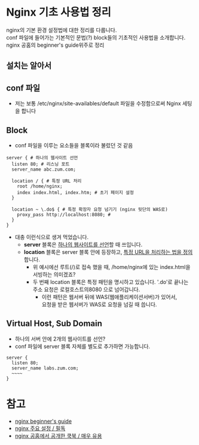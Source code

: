 # Nginx 기초 사용법 정리
nginx의 기본 환경 설정법에 대한 정리를 다룹니다.  
conf 파일에 들어가는 기본적인 문법(?) block들의 기초적인 사용법을 소개합니다.  
nginx 공홈의 beginner's guide위주로 정리  

## 설치는 알아서

## conf 파일
- 저는 보통 /etc/nginx/site-availables/default 파일을 수정함으로써 Nginx 세팅을 합니다

## Block
- conf 파일을 이루는 요소들을 블록이라 불렀던 것 같음
```
server { # 하나의 웹사이트 선언
  listen 80; # 리스닝 포트
  server_name abc.zum.com;
  
  location / { # 특정 URL 처리
    root /home/nginx; 
    index index.html, index.htm; # 초기 페이지 설정
  }
  
  location ~ \.do$ { # 특정 확장자 요청 넘기기 (nginx 뒷단의 WAS로)
    proxy_pass http://localhost:8080; # 
  }
}
```
- 대충 이런식으로 생겨 먹었습니다.
  - **server** 블록은 <U>하나의 웹사이트를 선언</U>할 때 쓰입니다.
  - **location** 블록은 server 블록 안에 등장하고, <U>특정 URL을 처리하는 법을 정의</U> 합니다.
    - 위 예시에선 루트(/)로 접속 했을 때, /home/nginx에 있는 index.html을 서빙하는 의미겠죠?
    - 두 번째 location 블록은 특정 패턴을 명시하고 있습니다. '.do'로 끝나는 주소 요청은 로컬호스트의8080 으로 넘어갑니다.
      - 이런 패턴은 웹서버 뒤에 WAS(웹애플리케이션서버)가 있어서,  
        요청을 받은 웹서버가 WAS로 요청을 넘길 때 씁니다.

## Virtual Host, Sub Domain
- 하나의 서버 안에 2개의 웹사이트를 선언?
- conf 파일에 server 블록 자체를 별도로 추가하면 가능합니다. 
```
server {
  listen 80;
  server_name labs.zum.com;
  ~~~~
}
```


# 참고
- [nginx beginner's guide](http://nginx.org/en/docs/beginners_guide.html)
- [nginx 주요 설정 / 필독](https://sarc.io/index.php/nginx/61-nginx-nginx-conf)
- [nginx 공홈에서 공개한 쿡북 / 매우 유용](https://www.nginx.com/resources/library/complete-nginx-cookbook/)
